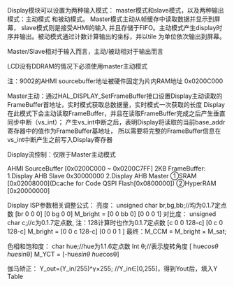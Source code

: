 Display模块可以设置为两种输入模式： master模式和slave模式，以及两种输出模式：主动模式
和被动模式。 Master模式主动从帧缓存中读取数据并显示到屏幕， slave模式则是接受AHMI的输入
并且存储于FIFO。主动模式产生display时序并输出。被动模式通过计数计算输出的坐标，并以tile
为单位依次输出到屏幕。 

Master/Slave相对于输入而言，主动/被动相对于输出而言

LCD没有DDRAM的情况下必须使用master主动模式

注：9002的AHMI sourcebuffer地址被硬件固定为片内RAM地址 0x0200C000

Master主动：通过HAL_DISPLAY_SetFrameBuffer接口设置Display主动读取的FrameBuffer首地址，实时模式获取总数据量，实时模式一次获取的长度
Display在此模式下会主动读取FrameBuffer，并且在读取FrameBuffer完成之后产生垂直同步中断（vs_int）；
产生vs_int中断之后，表明Display将读取的当前base_addr寄存器中的值作为FrameBuffer基地址，
所以需要将完整的FrameBuffer信息在vs_int中断产生之前写入Display寄存器


Display流控制：仅限于Master主动模式

AHMI SourceBuffer [0x0200C000 ~ 0x0200C7FF] 2KB
     FrameBuffer:
     1.Display AHB Slave        0x30000000
     2.Display AHB Master       ①SRAM [0x02008000](Dcache for Code QSPI Flash[0x0800000])
                                ②HyperRAM [0x20000000]
        

Display ISP参数相关调整公式：
亮度： 
unsigned char br,bg,bb;//均为0.1.7定点数
           [br  0   0   0]
           [0   bg  0   0]
M_bright = [0   0   bb  0]
           [0   0   0   1]
对比度：
unsigned char c;//c为0.1.7定点数, 注：128计算时也作为0.1.7定点数
           [c   0   0   128-c]
           [0   c   0   128-c]
M_bright = [0   0   c   128-c]
           [0   0   0   1    ]
最终：M_CCM = M_bright × M_sat;

色相和饱和度：
char hue;//hue为1.1.6定点数
Int θ;//表示旋转角度
           [ hue*cosθ   hue*sinθ]
M_YCT =    [-hue*sinθ   hue*cosθ]

伽马矫正：
Y_out=(Y_in/255)^γ×255; //Y_in∈[0,255]，得到Yout后，填入Y Table